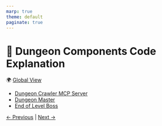 ```yaml
---
marp: true
theme: default
paginate: true
---
```

# 🏰 Dungeon Components **Code Explanation**

🌍 [Global View](./game.drawio)

- [Dungeon Crawler MCP Server](./01-dungeon-crawler-mcp-server/001-initialize.md) 
- [Dungeon Master](./02-dungeon-master/001-initialize.md)
- [End of Level Boss](./03-dungeon-end-of-level-boss/001-initialize.md)

[← Previous](../700-A2A/000-agent-2-agent-protocol.md) | [Next →](01-dungeon-crawler-mcp-server/001-initialize.md)
